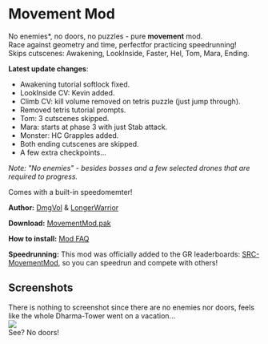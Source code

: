 # Movement Mod
No enemies*, no doors, no puzzles - pure **movement** mod. </br>
Race against geometry and time, perfectfor practicing speedrunning! </br>
Skips cutscenes: Awakening, LookInside, Faster, Hel, Tom, Mara, Ending.

**Latest update changes**:
- Awakening tutorial softlock fixed.
- LookInside CV: Kevin added.
- Climb CV: kill volume removed on tetris puzzle (just jump through).
- Removed tetris tutorial prompts.
- Tom: 3 cutscenes skipped.
- Mara: starts at phase 3 with just Stab attack.
- Monster: HC Grapples added.
- Both ending cutscenes are skipped.
- A few extra checkpoints...


_Note: "No enemies" - besides bosses and a few selected drones that are required to progress._

Comes with a built-in speedomemter!

**Author:** [DmgVol](https://github.com/Dmgvol/) & [LongerWarrior](https://github.com/LongerWarrior/)

**Download:** [MovementMod.pak](https://github.com/Dmgvol/Ghostrunner-Mods/raw/main/LogicMods/MovementMod/MovementMod.pak)

**How to install:** [Mod FAQ](https://github.com/Dmgvol/Ghostrunner-Mods/blob/main/modding-faq.md#first-time-usingdownloading-a-logicmod-follow-these-steps)

**Speedrunning:** This mod was officially added to the GR leaderboards: [SRC-MovementMod](https://www.speedrun.com/ghostrunner_category_extensions#Movement_Mod), so you can speedrun and compete with others!

## Screenshots
There is nothing to screenshot since there are no enemies nor doors, feels like the whole Dharma-Tower went on a vacation... </br>
![](no%20doors.png)
</br>
See? No doors!